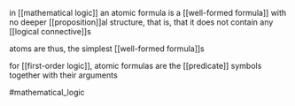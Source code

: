 in [[mathematical logic]] an atomic formula is a [[well-formed formula]] with no deeper [[proposition]]al structure, that is, that it does not contain any [[logical connective]]s

atoms are thus, the simplest [[well-formed formula]]s

for [[first-order logic]], atomic formulas are the [[predicate]] symbols together with their arguments

#mathematical_logic 